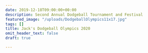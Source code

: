 ```yaml
---
date: 2019-12-18T09:00:00+00:00
description: Second Annual Dodgeball Tournament and Festival
featured_image: "/uploads/DodgeballOlympics11x17.jpg"
tags: []
title: Jack's Dodgeball Olympics 2020
omit_header_text: false
draft: true

---
```

